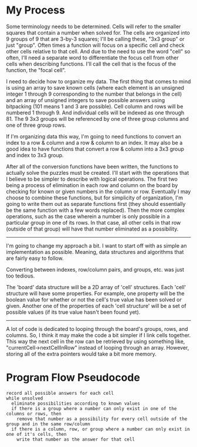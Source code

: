 # My Process
Some terminology needs to be determined. Cells will refer to the smaller squares that contain a number when solved for. The cells are organized into 9 groups of 9 that are 3-by-3 squares; I'll be calling these, "3x3 group" or just "group". Often times a function will focus on a specific cell and check other cells relative to that cell. And due to the need to use the word "cell" so often, I'll need a separate word to differentiate the focus cell from other cells when describing functions. I'll call the cell that is the focus of the function, the "focal cell".

I need to decide how to organize my data. The first thing that comes to mind is using an array to save known cells (where each element is an unsigned integer 1 through 9 corresponding to the number that belongs in the cell) and an array of unsigned integers to save possible answers using bitpacking (101 means 1 and 3 are possible). Cell column and rows will be numbered 1 through 9. And individual cells will be indexed as one through 81. The 9 3x3 groups will be referenced by one of three group columns and one of three group rows.

If I'm organizing data this way, I'm going to need functions to convert an index to a row & column and a row & column to an index. It may also be a good idea to have functions that convert a row & column into a 3x3 group and index to 3x3 group.

After all of the conversion functions have been written, the functions to actually solve the puzzles must be created. I'll start with the operations that I believe to be simpler to describe with logical operations. The first two being a process of elimination in each row and column on the board by checking for known or given numbers in the column or row. Eventually I may choose to combine these functions, but for simplicity of organization, I'm going to write them out as separate functions first (they should essentially be the same function with a few words replaced). Then the more complex operations, such as the case wherein a number is only possible in a particular group in one of its rows. In that case, all other cells in that row (outside of that group) will have that number eliminated as a possibility.

-------

I'm going to change my approach a bit. I want to start off with as simple an implementation as possible. Meaning, data structures and algorithms that are fairly easy to follow.

Converting between indexes, row/column pairs, and groups, etc. was just too tedious.

The 'board' data structure will be a 2D array of 'cell' structures. Each 'cell' structure will have some properties. For example, one property will be the boolean value for whether or not the cell's true value has been solved or given. Another one of the properties of each 'cell structure' will be a set of possible values (if its true value hasn't been found yet).

-------

A lot of code is dedicated to looping through the board's groups, rows, and columns. So, I think it may make the code a bit simpler if I link cells together. This way the next cell in the row can be retrieved by using something like, "currentCell->nextCellInRow" instead of looping through an array. However, storing all of the extra pointers would take a bit more memory.

# Program Flow Pseudocode
```
record all possible answers for each cell
while unsolved
  eliminate possibilities according to known values
  if there is a group where a number can only exist in one of the columns or rows, then
    remove that number as a possibility for every cell outside of the group and in the same row/column
  if there is a column, row, or group where a number can only exist in one of it's cells, then
    write that number as the answer for that cell
```
